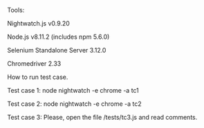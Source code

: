 Tools:

Nightwatch.js v0.9.20

Node.js v8.11.2 (includes npm 5.6.0)

Selenium Standalone Server 3.12.0

Chromedriver 2.33

How to run test case.

Test case 1:
node nightwatch -e chrome -a tc1

Test case 2:
node nightwatch -e chrome -a tc2

Test case 3:
Please, open the file /tests/tc3.js and read comments.
